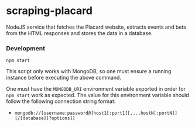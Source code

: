 # scraping-placard
NodeJS service that fetches the Placard website, extracts events and bets from the HTML responses and stores the data in a database.

### Development
    npm start

This script only works with MongoDB, so one must ensure a running instance before executing the above command.

One must have the `MONGODB_URI` environment variable exported in order for `npm start` work as expected.
The value for this environment variable should follow the following connection string format:

* `mongodb://[username:password@]host1[:port1][,...hostN[:portN]][/[database][?options]]`

